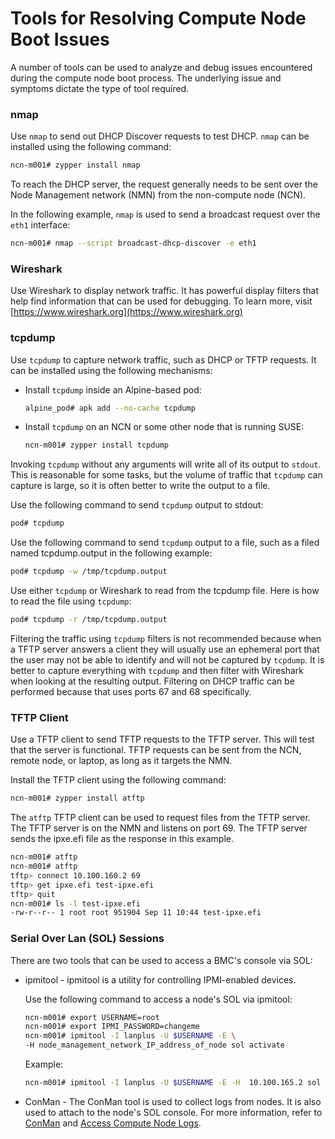 # Tools for Resolving Compute Node Boot Issues

A number of tools can be used to analyze and debug issues encountered during the compute node boot process. The underlying issue and symptoms dictate the type of tool required.

### nmap

Use `nmap` to send out DHCP Discover requests to test DHCP. `nmap` can be installed using the following command:

```bash
ncn-m001# zypper install nmap
```

To reach the DHCP server, the request generally needs to be sent over the Node Management network \(NMN\) from the non-compute node \(NCN\).

In the following example, `nmap` is used to send a broadcast request over the `eth1` interface:

```bash
ncn-m001# nmap --script broadcast-dhcp-discover -e eth1
```

### Wireshark

Use Wireshark to display network traffic. It has powerful display filters that help find information that can be used for debugging. To learn more, visit [https://www.wireshark.org](https://www.wireshark.org)

### tcpdump

Use `tcpdump` to capture network traffic, such as DHCP or TFTP requests. It can be installed using the following mechanisms:

-   Install `tcpdump` inside an Alpine-based pod:

    ```bash
    alpine_pod# apk add --no-cache tcpdump
    ```

-   Install `tcpdump` on an NCN or some other node that is running SUSE:

    ```bash
    ncn-m001# zypper install tcpdump
    ```


Invoking `tcpdump` without any arguments will write all of its output to `stdout`. This is reasonable for some tasks, but the volume of traffic that `tcpdump` can capture is large, so it is often better to write the output to a file.

Use the following command to send `tcpdump` output to stdout:

```bash
pod# tcpdump
```

Use the following command to send `tcpdump` output to a file, such as a filed named tcpdump.output in the following example:

```bash
pod# tcpdump -w /tmp/tcpdump.output
```

Use either `tcpdump` or Wireshark to read from the tcpdump file. Here is how to read the file using `tcpdump`:

```bash
pod# tcpdump -r /tmp/tcpdump.output
```

Filtering the traffic using `tcpdump` filters is not recommended because when a TFTP server answers a client they will usually use an ephemeral port that the user may not be able to identify and will not be captured by `tcpdump`. It is better to capture everything with `tcpdump` and then filter with Wireshark when looking at the resulting output. Filtering on DHCP traffic can be performed because that uses ports 67 and 68 specifically.

### TFTP Client

Use a TFTP client to send TFTP requests to the TFTP server. This will test that the server is functional. TFTP requests can be sent from the NCN, remote node, or laptop, as long as it targets the NMN.

Install the TFTP client using the following command:

```bash
ncn-m001# zypper install atftp
```

The `atftp` TFTP client can be used to request files from the TFTP server. The TFTP server is on the NMN and listens on port 69. The TFTP server sends the ipxe.efi file as the response in this example.

```bash
ncn-m001# atftp
ncn-m001# atftp
tftp> connect 10.100.160.2 69
tftp> get ipxe.efi test-ipxe.efi
tftp> quit
ncn-m001# ls -l test-ipxe.efi
-rw-r--r-- 1 root root 951904 Sep 11 10:44 test-ipxe.efi
```

### Serial Over Lan \(SOL\) Sessions

There are two tools that can be used to access a BMC's console via SOL:

-   ipmitool - ipmitool is a utility for controlling IPMI-enabled devices.

    Use the following command to access a node's SOL via ipmitool:

    ```bash
    ncn-m001# export USERNAME=root
    ncn-m001# export IPMI_PASSWORD=changeme
    ncn-m001# ipmitool -I lanplus -U $USERNAME -E \
    -H node_management_network_IP_address_of_node sol activate
    ```

    Example:

    ```bash
    ncn-m001# ipmitool -I lanplus -U $USERNAME -E -H  10.100.165.2 sol activate
    ```

-   ConMan - The ConMan tool is used to collect logs from nodes. It is also used to attach to the node's SOL console. For more information, refer to [ConMan](../conman/ConMan.md) and [Access Compute Node Logs](../conman/Access_Compute_Node_Logs.md).

